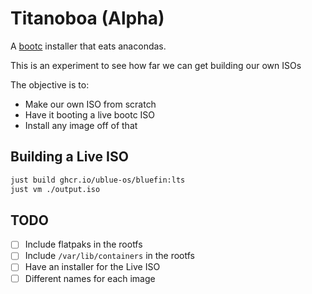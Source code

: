 # Titanoboa (Alpha)

A [bootc](https://github.com/bootc-dev/bootc) installer that eats anacondas.

This is an experiment to see how far we can get building our own ISOs

The objective is to:
- Make our own ISO from scratch
- Have it booting a live bootc ISO
- Install any image off of that

## Building a Live ISO

```bash
just build ghcr.io/ublue-os/bluefin:lts
just vm ./output.iso
```

## TODO
- [ ] Include flatpaks in the rootfs
- [ ] Include `/var/lib/containers` in the rootfs
- [ ] Have an installer for the Live ISO
- [ ] Different names for each image

